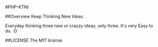 #PHP-KTNI

##Overview
Keep Thinking New Ideas.

Everyday thinking three new or crazzy ideas, only three.
It's very Easy to do. :D

##LICENSE
The MIT license
